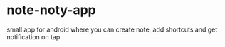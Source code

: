 # note-noty-app
small app for android where you can create note, add shortcuts and get notification on tap 
